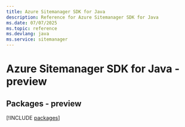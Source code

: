 ```yaml
---
title: Azure Sitemanager SDK for Java
description: Reference for Azure Sitemanager SDK for Java
ms.date: 07/07/2025
ms.topic: reference
ms.devlang: java
ms.service: sitemanager
---
```

# Azure Sitemanager SDK for Java - preview
## Packages - preview
[!INCLUDE [packages](sitemanager-index.md)]
